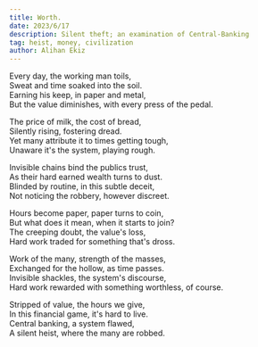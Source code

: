 ```yaml
---
title: Worth.
date: 2023/6/17
description: Silent theft; an examination of Central-Banking
tag: heist, money, civilization
author: Alihan Ekiz
---
```


Every day, the working man toils,\
Sweat and time soaked into the soil.\
Earning his keep, in paper and metal,\
But the value diminishes, with every press of the pedal.

The price of milk, the cost of bread,\
Silently rising, fostering dread.\
Yet many attribute it to times getting tough,\
Unaware it's the system, playing rough.

Invisible chains bind the publics trust,\
As their hard earned wealth turns to dust.\
Blinded by routine, in this subtle deceit,\
Not noticing the robbery, however discreet.

Hours become paper, paper turns to coin,\
But what does it mean, when it starts to join?\
The creeping doubt, the value's loss,\
Hard work traded for something that's dross.

Work of the many, strength of the masses,\
Exchanged for the hollow, as time passes.\
Invisible shackles, the system's discourse,\
Hard work rewarded with something worthless, of course.

Stripped of value, the hours we give,\
In this financial game, it's hard to live.\
Central banking, a system flawed,\
A silent heist, where the many are robbed.
